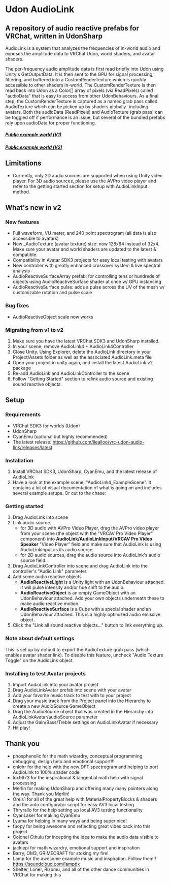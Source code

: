 # Udon AudioLink

## A repository of audio reactive prefabs for VRChat, written in UdonSharp

AudioLink is a system that analyzes the frequencies of in-world audio and exposes the amplitude data to VRChat Udon, world shaders, and avatar shaders. 

The per-frequency audio amplitude data is first read briefly into Udon using Unity's GetOutputData. It is then sent to the GPU for signal processing, filtering, and buffered into a CustomRenderTexture which is quickly accessible to other shaders in-world. The CustomRenderTexture is then read back into Udon as a Color[] array of pixels (via ReadPixels) called "audioData" that is easy to access from other UdonBehaviours. As a final step, the CustomRenderTexture is captured as a named grab pass called AudioTexture which can be picked up by shaders globally- including avatars. Both the audioData (ReadPixels) and AudioTexture (grab pass) can be toggled off if performance is an issue, but several of the bundled prefabs rely upon audioData for proper functioning.

##### [Public example world (V1)](https://vrchat.com/home/launch?worldId=wrld_7cfa5d1c-4177-43ec-ab05-26ec62bb5088)
##### [Public example world (V2)](https://vrchat.com/home/launch?worldId=wrld_8554f998-d256-44b2-b16f-74aa32aac214)

## Limitations
- Currently, only 2D audio sources are supported when using Unity video player. For 3D audio sources, please use the AVPro video player and refer to the getting started section for setup with AudioLinkInput method.

## What's new in v2

### New features
- Full waveform, VU meter, and 240 point spectrogram (all data is also accessible to avatars)
- New _AudioTexture (avatar texture) size: now 128x64 instead of 32x4. Make sure your avatar and world shaders are updated to the latest & compatible.
- Compatibility in Avatar SDK3 projects for easy local testing with avatars
- New controller with greatly enhanced crossover system & live spectral analysis
- AudioReactiveSurfaceArray prefab: for controlling tens or hundreds of objects using AudioReactiveSurface shader at once w/ GPU instancing
- AudioReactiveSurface pulse: adds a pulse across the UV of the mesh w/ customizable rotation and pulse scale

### Bug fixes
- AudioReactiveObject scale now works

### Migrating from v1 to v2
1. Make sure you have the latest VRChat SDK3 and UdonSharp installed.
2. In your scene, remove AudioLink4 + AudioLink4Controller
3. Close Unity. Using Explorer, delete the AudioLink directory in your Project/Assets folder as well as the associated AudioLink.meta file
4. Open your project in unity again, and install the latest AudioLink v2 package
5. Re-add AudioLink and AudioLinkController to the scene
6. Follow "Getting Started" section to relink audio source and existing sound reactive objects.

## Setup

### Requirements
- VRChat SDK3 for worlds (Udon)
- UdonSharp
- CyanEmu (optional but highly recommended)
- The latest release: https://github.com/llealloo/vrc-udon-audio-link/releases/latest

### Installation
1. Install VRChat SDK3, UdonSharp, CyanEmu, and the latest release of AudioLInk
1. Have a look at the example scene, "AudioLink4_ExampleScene". It contains a lot of visual documentation of what is going on and includes several example setups. Or cut to the chase:

### Getting started
1. Drag AudioLink into scene
2. Link audio source.
   * for 3D audio with AVPro Video Player, drag the AVPro video player from your scene (the object with the "VRCAV Pro Video Player" component) into **AudioLink/AudioLinkInput/VRCAV Pro Video Speaker** "Video Player" field and make sure that AudioLink is using AudioLinkInput as its audio source.
   * for 2D audio sources, drag the audio source into AudioLink's audio source field.
3. Drag AudioLinkController into scene and drag AudioLink into the controller's "Audio Link" parameter.
4. Add some audio reactive objects
   * **AudioReactiveLight** is a Unity light with an UdonBehaviour attached. It will pulse intensity and/or hue shift to the audio.
   * **AudioReactiveObject** is an empty GameObject with an UdonBehaviour attached. Add your own objects underneath these to make audio reactive motion.
   * **AudioReactiveSurface** is a Cube with a special shader and an UdonBehaviour attached. This is a highly optimized audio emissive object.
5. Click the "Link all sound reactive objects..." button to link everything up.

### Note about default settings
This is set up by default to export the AudioTexture grab pass (which enables avatar shader link). To disable this feature, uncheck "Audio Texture Toggle" on the AudioLink object.

### Installing to test Avatar projects
1. Import AudioLink into your avatar project
2. Drag AudioLinkAvatar prefab into scene with your avatar
3. Add your favorite music track to test with to your project
4. Drag your music track from the Project panel into the Hierarchy to create a new AudioSource GameObject
5. Drag the AudioSource object that was created in the Hierarchy into AudioLinkAvatar/audioSource parameter
6. Adjust the Gain/Bass/Treble settings on AudioLinkAvatar if necessary
7. Hit play!

## Thank you
- phosphenolic for the math wizardry, conceptual programming, debugging, design help and emotional support!!!
- cnlohr for the help with the new DFT spectrogram and helping to port AudioLink to 100% shader code
- lox9973 for the inspirational & tangential math help with signal processing
- Merlin for making UdonSharp and offering many many pointers along the way. Thank you Merlin!
- Orels1 for all of the great help with MaterialPropertyBlocks & shaders and the auto configurator script for easy AV3 local testing
- Thryrallo for the help setting up local AV3 testing functionality
- CyanLaser for making CyanEmu
- Lyuma for helping in many ways and being super nice!
- fuopy for being awesome and reflecting great vibes back into this project
- Colonel Cthulu for incepting the idea to make the audio data visible to avatars
- jackiepi for math wizardry, emotional support and inspiration
- Barry, OM3, GRIMECRAFT for stoking my fire!
- Lamp for the awesome example music and inspiration. Follow them!! https://soundcloud.com/lampdx
- Shelter, Loner, Rizumu, and all of the other dance communities in VRChat for making this